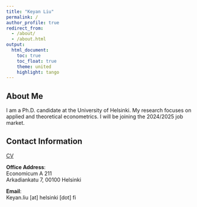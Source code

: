 ```yaml
---
title: "Keyan Liu"
permalink: /
author_profile: true
redirect_from: 
  - /about/
  - /about.html
output: 
  html_document:
    toc: true
    toc_float: true
    theme: united
    highlight: tango
---
```


## About Me

I am a Ph.D. candidate at the University of Helsinki. My research focuses on applied and theoretical econometrics. I will be joining the 2024/2025 job market.

## Contact Information

[CV](http://keyanliu1.github.io/files/cv1.pdf)  <!-- This is the link to your CV -->

**Office Address**:  
Economicum A 211  
Arkadiankatu 7, 00100 Helsinki  

**Email**:  
Keyan.liu [at] helsinki [dot] fi
